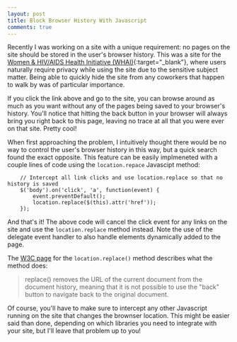 ```yaml
---
layout: post
title: Block Browser History With Javascript
comments: true
---
```

Recently I was working on a site with a unique requirement: no pages on the site should be stored in the user's browser history. This was a site for the [Women & HIV/AIDS Health Initiative (WHAI)](http://www.whai.ca/){:target="_blank"}, where users naturally require privacy while using the site due to the sensitive subject matter. Being able to quickly hide the site from any coworkers that happen to walk by was of particular importance.

If you click the link above and go to the site, you can browse around as much as you want without any of the pages being saved to your browser's history. You'll notice that hitting the back button in your browser will always bring you right back to this page, leaving no trace at all that you were ever on that site. Pretty cool!

When first approaching the problem, I intuitively thought there would be no way to control the user's browser history in this way, but a quick search found the exact opposite. This feature can be easily implmeneted with a couple lines of code using the `location.repace` Javascipt method:

```
    // Intercept all link clicks and use location.replace so that no history is saved
    $('body').on('click', 'a', function(event) {
        event.preventDefault();
        location.replace($(this).attr('href'));
    });
```

And that's it! The above code will cancel the click event for any links on the site and use the `location.replace` method instead. Note the use of the delegate event handler to also handle elements dynamically added to the page.

The [W3C page](http://www.w3schools.com/jsref/met_loc_replace.asp) for the `location.replace()` method describes what the method does:

> replace() removes the URL of the current document from the document history, meaning that it is not possible to use the "back" button to navigate back to the original document.

Of course, you'll have to make sure to intercept any other Javascript running on the site that changes the brownser location. This might be easier said than done, depending on which libraries you need to integrate with your site, but I'll leave that problem up to you!
